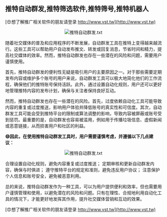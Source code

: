 ## **推特自动群发,推特筛选软件,推特筛号,推特机器人**

[😍想了解推广相关软件的朋友请登录 http://www.vst.tw](http://www.vst.tw)

 <center><img src="https://vst.tw/MP4/tuiguang/png/7.png" alt="推特自动群发.txt"></center>

随着社交媒体的普及和应用程序的不断发展，自动群发工具在推特上变得越来越流行。这些工具可以帮助用户自动发布推文、转发或回复消息，节省时间和精力，提高社交媒体的效率。然而，推特自动群发也存在一些潜在的风险和问题，需要用户谨慎使用。

首先，推特自动群发的便利性无疑是吸引用户的主要原因之一。对于那些需要定期发布内容或维护多个账号的用户来说，自动群发工具可以极大地简化他们的工作流程，确保他们的推特账号保持活跃。此外，通过设置自动化规则，用户还可以更好地管理推特内容的发布计划，确保与关注者保持良好互动。

然而，推特自动群发也存在一些潜在的风险。首先，过度依赖自动化工具可能导致内容的重复或过度推送，影响用户体验并降低账号的真实性和可信度。其次，自动群发工具可能会受到推特平台的限制或算法调整的影响，导致内容被屏蔽或账号受到惩罚。最重要的是，自动群发也容易被滥用，例如用于传播垃圾信息、虚假新闻或恶意链接，从而损害用户和社区的利益。

**😄因此，在使用推特自动群发工具时，用户需要谨慎考虑，并遵循以下几点建议：**

 <center><img src="https://vst.tw/MP4/tuiguang/png/4.png" alt="推特自动群发.txt"></center>

合理设置自动化规则，避免内容重复或过度推送；
定期审核和更新自动群发内容，确保与时俱进；
遵守推特平台的规定和准则，避免违反用户协议；
注意保护个人信息和账号安全，避免被恶意利用。

总的来说，推特自动群发作为一种工具，可以为用户提供便利和效率，但也需要用户谨慎管理和使用，以避免潜在的风险和问题。只有在理性、合规地利用自动化工具的情况下，才能更好地发挥其作用，提升社交媒体营销和互动的效果。

[😍想了解推广相关软件的朋友请登录 http://www.vst.tw](http://www.vst.tw)



